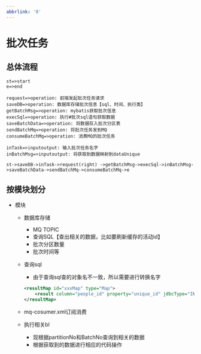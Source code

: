 ```yaml
---
abbrlink: '0'
---
```

# 批次任务

## 总体流程

```flow
st=>start
e=>end

request=>operation: 前端发起批次任务请求
saveDB=>operation: 数据库存储批次信息【sql、时间、执行类】
getBatchMsg=>operation: mybatis获取批次信息
execSql=>operation: 执行#批次sql语句获取数据
saveBatchData=>operation: 将数据存入批次分区表
sendBatchMq=>operation: 将批次任务发到MQ
consumeBatchMq=>operation: 消费MQ的批次任务

inTask=>inputoutput: 输入批次任务名字
inBatchMsg=>inputoutput: 将获取到数据映射到dataUnique

st->saveDB->inTask->request(right) ->getBatchMsg->execSql->inBatchMsg->saveBatchData->sendBatchMq->consumeBatchMq->e
```

## 按模块划分

- 模块
  - 数据库存储
    - MQ TOPIC
    - 查询SQL【查出相关的数据，比如要刷新缓存的活动id】
    - 批次分区数量
    - 批次时间等
  - 查询sql
    - 由于查询sql查的对象名不一致，所以需要进行转换名字

    ```xml
    <resultMap id="xxxMap" type="Map">
        <result column="people_id" property="unique_id" jdbcType="INTEGER" />
    </resultMap>
    ```

  - mq-cosumer.xml订阅消费
  - 执行相关bl
    - 现根据partitionNo和BatchNo查询到相关的数据
    - 根据获取到的数据进行相应的代码操作
